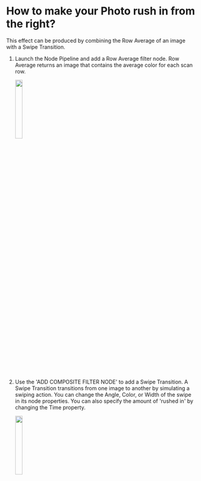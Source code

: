 # How to make your Photo rush in from the right? 

This effect can be produced by combining the Row Average of an image with a Swipe Transition.

1. Launch the Node Pipeline and add a Row Average filter node. Row Average returns an image that contains the average color for each scan row. 

   <img src="https://user-images.githubusercontent.com/47021297/188020700-ea02bde7-8d9b-4fae-b945-9de8bd0deee0.jpeg" width="20%" height="20%">

2. Use the 'ADD COMPOSITE FILTER NODE' to add a Swipe Transition. A Swipe Transition transitions from one image to another by simulating a swiping action. You can change the Angle, Color, or Width of the swipe in its node properties. You can also specify the amount of 'rushed in' by changing the Time property.

   <img src="https://user-images.githubusercontent.com/47021297/188020199-a44632f4-52e2-4690-9ce1-c4a4fbbdc3d6.jpeg" width="20%" height="20%">
   
